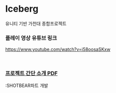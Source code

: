 # Iceberg
유니티 기반 가천대 종합프로젝트

### 플레이 영상 유튜브 링크  
https://www.youtube.com/watch?v=i58oosaSKxw


<br/>
  
### [프로젝트 간단 소개 PDF](https://github.com/yyyoonho/Iceberg/blob/main/%EC%B5%9C%EC%9C%A4%ED%98%B8_Iceberg.pdf)
:SHOTBEAR파트 개발
